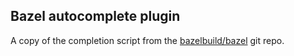## Bazel autocomplete plugin

A copy of the completion script from the
[bazelbuild/bazel](https://github.com/bazelbuild/bazel/master/scripts/zsh_completion/_bazel)
git repo.
